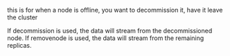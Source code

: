 this is for when a node is offline, you want to decommission it, have it leave the cluster

If decommission is used, the data will stream from the decommissioned node. If removenode is used, the data will stream from the remaining replicas.
